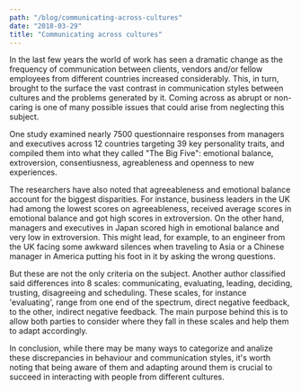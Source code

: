 ```yaml
---
path: "/blog/communicating-across-cultures"
date: "2018-03-29"
title: "Communicating across cultures"
---
```



In the last few years the world of work has seen a dramatic change as the frequency of communication between clients, vendors and/or fellow employees from different countries increased considerably. This, in turn, brought to the surface the vast contrast in communication styles between cultures and the problems generated by it. Coming across as abrupt or non-caring is one of many possible issues that could arise from neglecting this subject.

One study examined nearly 7500 questionnaire responses from managers and executives across 12 countries targeting 39 key personality traits, and compiled them into what they called "The Big Five": emotional balance, extroversion, consentiusness, agreableness and openness to new experiences.

The researchers have also noted that agreeableness and emotional balance account for the biggest disparities. For instance, business leaders in the UK had among the lowest scores on agreeableness, received average scores in emotional balance and got high scores in extroversion. On the other hand, managers and executives in Japan scored high in emotional balance and very low in extroversion. This might lead, for example, to an engineer from the UK facing some awkward silences when traveling to Asia or a Chinese manager in America putting his foot in it by asking the wrong questions.

But these are not the only criteria on the subject. Another author classified said differences into 8 scales: communicating, evaluating, leading, deciding, trusting, disagreeing and scheduling. These scales, for instance 'evaluating', range from one end of the spectrum, direct negative feedback, to the other, indirect negative feedback. The main purpose behind this is to allow both parties to consider where they fall in these scales and help them to adapt accordingly.

In conclusion, while there may be many ways to categorize and analize these discrepancies in behaviour and communication styles, it's worth noting that being aware of them and adapting around them is crucial to succeed in interacting with people from different cultures.
